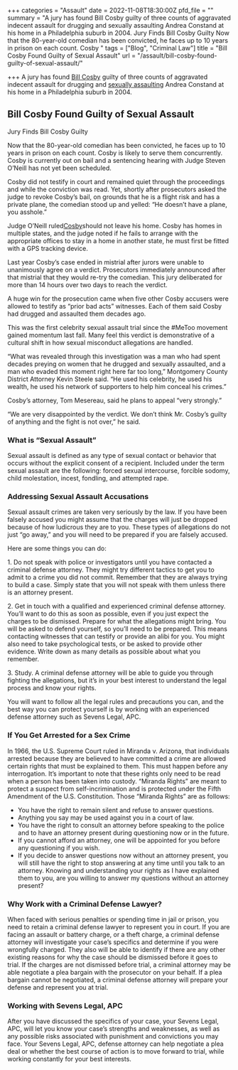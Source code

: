 +++
categories = "Assault"
date = 2022-11-08T18:30:00Z
pfd_file = ""
summary = "A jury has found Bill Cosby guilty of three counts of aggravated indecent assault for drugging and sexually assaulting Andrea Constand at his home in a Philadelphia suburb in 2004. Jury Finds Bill Cosby Guilty Now that the 80-year-old comedian has been convicted, he faces up to 10 years in prison on each count. Cosby "
tags = ["Blog", "Criminal Law"]
title = "Bill Cosby Found Guilty of Sexual Assault"
url = "/assault/bill-cosby-found-guilty-of-sexual-assault/"

+++
A jury has found [Bill Cosby](https://www.sevenslegal.com/assault/retrial-bill-cosby-begins/798/) guilty of three counts of aggravated indecent assault for drugging and [sexually assaulting](https://www.sevenslegal.com/san-diego-sex-crimes-lawyer/) Andrea Constand at his home in a Philadelphia suburb in 2004.

## Bill Cosby Found Guilty of Sexual Assault

Jury Finds Bill Cosby Guilty

Now that the 80-year-old comedian has been convicted, he faces up to 10 years in prison on each count. Cosby is likely to serve them concurrently. Cosby is currently out on bail and a sentencing hearing with Judge Steven O’Neill has not yet been scheduled.

Cosby did not testify in court and remained quiet through the proceedings and while the conviction was read. Yet, shortly after prosecutors asked the judge to revoke Cosby’s bail, on grounds that he is a flight risk and has a private plane, the comedian stood up and yelled: “He doesn’t have a plane, you asshole.”

Judge O’Neill ruled[Cosby](https://www.sevenslegal.com/assault/retrial-bill-cosby-begins/798/)should not leave his home. Cosby has homes in multiple states, and the judge noted if he fails to arrange with the appropriate offices to stay in a home in another state, he must first be fitted with a GPS tracking device.

Last year Cosby’s case ended in mistrial after jurors were unable to unanimously agree on a verdict. Prosecutors immediately announced after that mistrial that they would re-try the comedian. This jury deliberated for more than 14 hours over two days to reach the verdict.

A huge win for the prosecution came when five other Cosby accusers were allowed to testify as “prior bad acts” witnesses. Each of them said Cosby had drugged and assaulted them decades ago.

This was the first celebrity sexual assault trial since the #MeToo movement gained momentum last fall. Many feel this verdict is demonstrative of a cultural shift in how sexual misconduct allegations are handled.

“What was revealed through this investigation was a man who had spent decades preying on women that he drugged and sexually assaulted, and a man who evaded this moment right here far too long,” Montgomery County District Attorney Kevin Steele said. “He used his celebrity, he used his wealth, he used his network of supporters to help him conceal his crimes.”

Cosby’s attorney, Tom Mesereau, said he plans to appeal “very strongly.”

“We are very disappointed by the verdict. We don’t think Mr. Cosby’s guilty of anything and the fight is not over,” he said.

### What is “Sexual Assault”

Sexual assault is defined as any type of sexual contact or behavior that occurs without the explicit consent of a recipient. Included under the term sexual assault are the following: forced sexual intercourse, forcible sodomy, child molestation, incest, fondling, and attempted rape.

### Addressing Sexual Assault Accusations

Sexual assault crimes are taken very seriously by the law. If you have been falsely accused you might assume that the charges will just be dropped because of how ludicrous they are to you. These types of allegations do not just “go away,” and you will need to be prepared if you are falsely accused.

Here are some things you can do:

1\. Do not speak with police or investigators until you have contacted a criminal defense attorney. They might try different tactics to get you to admit to a crime you did not commit. Remember that they are always trying to build a case. Simply state that you will not speak with them unless there is an attorney present.

2\. Get in touch with a qualified and experienced criminal defense attorney. You’ll want to do this as soon as possible, even if you just expect the charges to be dismissed. Prepare for what the allegations might bring. You will be asked to defend yourself, so you’ll need to be prepared. This means contacting witnesses that can testify or provide an alibi for you. You might also need to take psychological tests, or be asked to provide other evidence. Write down as many details as possible about what you remember.

3\. Study. A criminal defense attorney will be able to guide you through fighting the allegations, but it’s in your best interest to understand the legal process and know your rights.

You will want to follow all the legal rules and precautions you can, and the best way you can protect yourself is by working with an experienced defense attorney such as Sevens Legal, APC.

### If You Get Arrested for a Sex Crime

In 1966, the U.S. Supreme Court ruled in Miranda v. Arizona, that individuals arrested because they are believed to have committed a crime are allowed certain rights that must be explained to them. This must happen before any interrogation. It’s important to note that these rights only need to be read when a person has been taken into custody. “Miranda Rights” are meant to protect a suspect from self-incrimination and is protected under the Fifth Amendment of the U.S. Constitution. Those “Miranda Rights” are as follows:

* You have the right to remain silent and refuse to answer questions.
* Anything you say may be used against you in a court of law.
* You have the right to consult an attorney before speaking to the police and to have an attorney present during questioning now or in the future.
* If you cannot afford an attorney, one will be appointed for you before any questioning if you wish.
* If you decide to answer questions now without an attorney present, you will still have the right to stop answering at any time until you talk to an attorney. Knowing and understanding your rights as I have explained them to you, are you willing to answer my questions without an attorney present?

### Why Work with a Criminal Defense Lawyer?

When faced with serious penalties or spending time in jail or prison, you need to retain a criminal defense lawyer to represent you in court. If you are facing an assault or battery charge, or a theft charge, a criminal defense attorney will investigate your case’s specifics and determine if you were wrongfully charged. They also will be able to identify if there are any other existing reasons for why the case should be dismissed before it goes to trial. If the charges are not dismissed before trial, a criminal attorney may be able negotiate a plea bargain with the prosecutor on your behalf. If a plea bargain cannot be negotiated, a criminal defense attorney will prepare your defense and represent you at trial.

### Working with Sevens Legal, APC

After you have discussed the specifics of your case, your Sevens Legal, APC, will let you know your case’s strengths and weaknesses, as well as any possible risks associated with punishment and convictions you may face. Your Sevens Legal, APC, defense attorney can help negotiate a plea deal or whether the best course of action is to move forward to trial, while working constantly for your best interests.